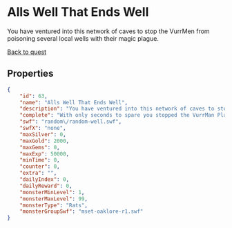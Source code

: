 # Alls Well That Ends Well

You have ventured into this network of caves to stop the VurrMen from poisoning several local wells with their magic plague.

[Back to quest](../quests.md)

## Properties

```json
{
    "id": 63,
    "name": "Alls Well That Ends Well",
    "description": "You have ventured into this network of caves to stop the VurrMen from poisoning several local wells with their magic plague.",
    "complete": "With only seconds to spare you stopped the VurrMan Plaguebringer from poisoning the drinking water in this well... but there are several other wells in the area connected to the tunnels that the VurrMen have built.",
    "swf": "random\/random-well.swf",
    "swfX": "none",
    "maxSilver": 0,
    "maxGold": 2000,
    "maxGems": 0,
    "maxExp": 50000,
    "minTime": 0,
    "counter": 0,
    "extra": "",
    "dailyIndex": 0,
    "dailyReward": 0,
    "monsterMinLevel": 1,
    "monsterMaxLevel": 99,
    "monsterType": "Rats",
    "monsterGroupSwf": "mset-oaklore-r1.swf"
}
```

